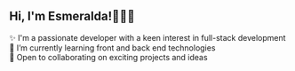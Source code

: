 ## Hi, I'm Esmeralda!👩🏻‍💻  

✨ I'm a passionate developer with a keen interest in full-stack development 
🌱 I’m currently learning front and back end technologies  
👯 Open to collaborating on exciting projects and ideas  

<!--
**Esmeraldagmm/Esmeraldagmm** is a ✨ _special_ ✨ repository because its `README.md` (this file) appears on your GitHub profile.

Here are some ideas to get you started:

- 🔭 I’m currently working on ...
- 🌱 I’m currently learning ...
- 👯 I’m looking to collaborate on ...
- 🤔 I’m looking for help with ...
- 💬 Ask me about ...
- 📫 How to reach me: ...
- 😄 Pronouns: ...
- ⚡ Fun fact: ...
-->
